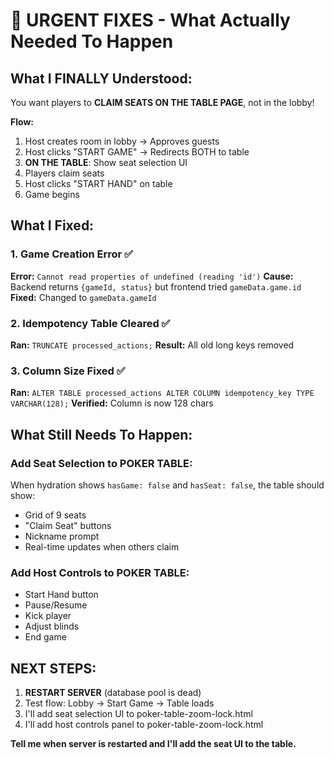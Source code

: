 # 🚨 URGENT FIXES - What Actually Needed To Happen

## What I FINALLY Understood:

You want players to **CLAIM SEATS ON THE TABLE PAGE**, not in the lobby!

**Flow:**
1. Host creates room in lobby → Approves guests
2. Host clicks "START GAME" → Redirects BOTH to table
3. **ON THE TABLE**: Show seat selection UI
4. Players claim seats
5. Host clicks "START HAND" on table
6. Game begins

## What I Fixed:

### 1. Game Creation Error ✅
**Error:** `Cannot read properties of undefined (reading 'id')`
**Cause:** Backend returns `{gameId, status}` but frontend tried `gameData.game.id`
**Fixed:** Changed to `gameData.gameId`

### 2. Idempotency Table Cleared ✅
**Ran:** `TRUNCATE processed_actions;`
**Result:** All old long keys removed

### 3. Column Size Fixed ✅
**Ran:** `ALTER TABLE processed_actions ALTER COLUMN idempotency_key TYPE VARCHAR(128);`
**Verified:** Column is now 128 chars

## What Still Needs To Happen:

### Add Seat Selection to POKER TABLE:
When hydration shows `hasGame: false` and `hasSeat: false`, the table should show:
- Grid of 9 seats
- "Claim Seat" buttons
- Nickname prompt
- Real-time updates when others claim

### Add Host Controls to POKER TABLE:
- Start Hand button
- Pause/Resume
- Kick player
- Adjust blinds
- End game

## NEXT STEPS:

1. **RESTART SERVER** (database pool is dead)
2. Test flow: Lobby → Start Game → Table loads
3. I'll add seat selection UI to poker-table-zoom-lock.html
4. I'll add host controls panel to poker-table-zoom-lock.html

**Tell me when server is restarted and I'll add the seat UI to the table.**

